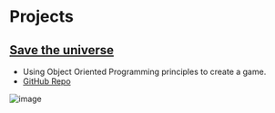 # Projects

## [Save the universe](https://save-the-universe-wk5-mini-project.msoro.repl.co/)

- Using Object Oriented Programming principles to create a game.
- [GitHub Repo](https://github.com/m-soro/Save_The_Universe)

![image](https://github.com/m-soro/Per_Scholas/blob/main/Resources/images/mini-project.gif?raw=true)
